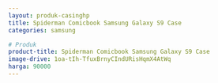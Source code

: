 ```yaml
---
layout: produk-casinghp
title: Spiderman Comicbook Samsung Galaxy S9 Case
categories: samsung

# Produk
product-title: Spiderman Comicbook Samsung Galaxy S9 Case
image-drive: 1oa-tIh-TfuxBrnyCIndURisHqmX4AtWq
harga: 90000
---
```

